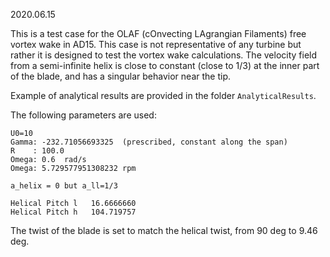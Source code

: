 2020.06.15

This is a test case for the OLAF (cOnvecting LAgrangian Filaments) free vortex wake in AD15. This case is not representative of any turbine but rather it is designed to test the vortex wake calculations. The velocity field from a semi-infinite helix is close to constant (close to 1/3) at the inner part of the blade, and has a singular behavior near the tip. 

Example of analytical results are provided in the folder `AnalyticalResults`. 


The following parameters are used:

    U0=10
    Gamma: -232.71056693325  (prescribed, constant along the span)
    R    : 100.0
    Omega: 0.6  rad/s
    Omega: 5.729577951308232 rpm

    a_helix = 0 but a_ll=1/3

    Helical Pitch l   16.6666660    
    Helical Pitch h   104.719757    

The twist of the blade is set to match the helical twist, from 90 deg to 9.46 deg.
